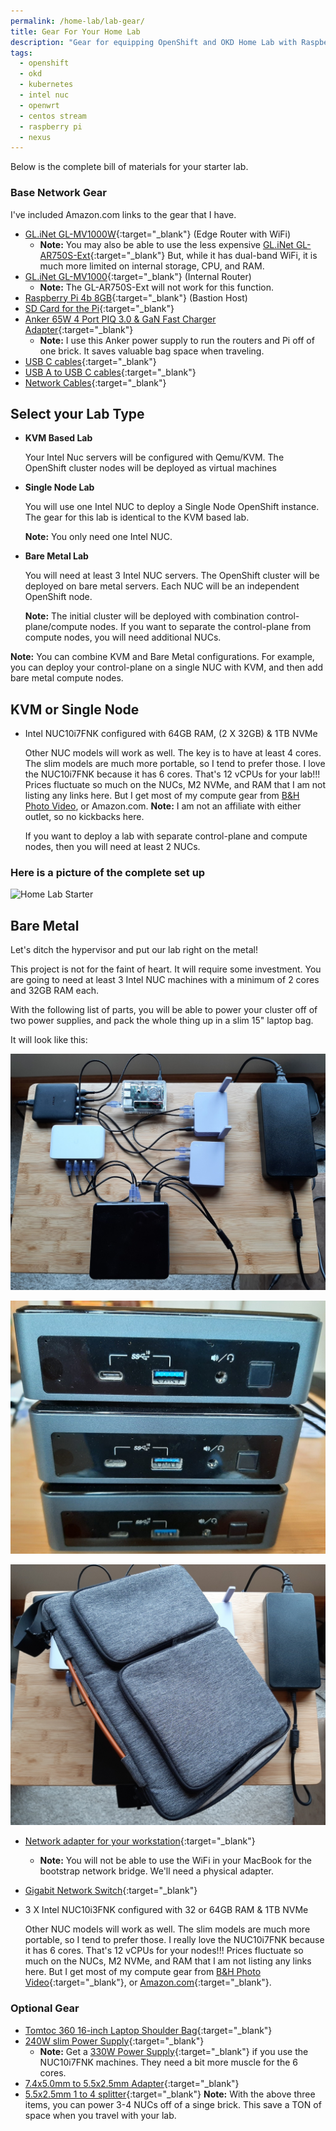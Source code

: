 ```yaml
---
permalink: /home-lab/lab-gear/
title: Gear For Your Home Lab
description: "Gear for equipping OpenShift and OKD Home Lab with Raspberry Pi, Intel NUC, CentOS Stream, and OpenWRT"
tags:
  - openshift
  - okd
  - kubernetes
  - intel nuc
  - openwrt
  - centos stream
  - raspberry pi
  - nexus
---
```

Below is the complete bill of materials for your starter lab.

### Base Network Gear

I've included Amazon.com links to the gear that I have.

* [GL.iNet GL-MV1000W](https://www.amazon.com/gp/product/B08DCFBV3H/ref=ppx_yo_dt_b_search_asin_title?ie=UTF8&psc=1){:target="_blank"} (Edge Router with WiFi)
  * __Note:__ You may also be able to use the less expensive [GL.iNet GL-AR750S-Ext](https://www.amazon.com/GL-iNet-GL-AR750S-Ext-pre-Installed-Cloudflare-Included/dp/B07GBXMBQF/ref=sr_1_3?dchild=1&keywords=gl.iNet&qid=1627902663&sr=8-3){:target="_blank"}  But, while it has dual-band WiFi, it is much more limited on internal storage, CPU, and RAM.
* [GL.iNet GL-MV1000](https://www.amazon.com/gp/product/B07ZJD5BZY/ref=ppx_yo_dt_b_search_asin_title?ie=UTF8&psc=1){:target="_blank"} (Internal Router)
  * __Note:__ The GL-AR750S-Ext will not work for this function.
* [Raspberry Pi 4b 8GB](https://www.amazon.com/gp/product/B089ZZ8DTV/ref=ppx_yo_dt_b_search_asin_title?ie=UTF8&psc=1){:target="_blank"} (Bastion Host)
* [SD Card for the Pi](https://www.amazon.com/gp/product/B08RG6XJZD/ref=ppx_yo_dt_b_search_asin_title?ie=UTF8&psc=1){:target="_blank"}
* [Anker 65W 4 Port PIQ 3.0 & GaN Fast Charger Adapter](https://www.amazon.com/Anker-Charger-4-Port-MacBook-Laptops/dp/B098WQRGNQ/ref=dp_prsubs_1?pd_rd_i=B098WQRGNQ&psc=1){:target="_blank"}
  * __Note:__ I use this Anker power supply to run the routers and Pi off of one brick.  It saves valuable bag space when traveling.
* [USB C cables](https://www.amazon.com/gp/product/B08R68T84N/ref=ppx_yo_dt_b_search_asin_title?ie=UTF8&psc=1){:target="_blank"}
* [USB A to USB C cables](https://www.amazon.com/gp/product/B08T5VXQN3/ref=ppx_yo_dt_b_search_asin_title?ie=UTF8&psc=1){:target="_blank"}
* [Network Cables](https://www.amazon.com/gp/product/B07958727H/ref=ppx_yo_dt_b_search_asin_title?ie=UTF8&psc=1){:target="_blank"}

## Select your Lab Type

* __KVM Based Lab__

   Your Intel Nuc servers will be configured with Qemu/KVM.  The OpenShift cluster nodes will be deployed as virtual machines

* __Single Node Lab__

   You will use one Intel NUC to deploy a Single Node OpenShift instance.  The gear for this lab is identical to the KVM based lab.

   __Note:__ You only need one Intel NUC.

* __Bare Metal Lab__

   You will need at least 3 Intel NUC servers.  The OpenShift cluster will be deployed on bare metal servers.  Each NUC will be an independent OpenShift node.

   __Note:__ The initial cluster will be deployed with combination control-plane/compute nodes.  If you want to separate the control-plane from compute nodes, you will need additional NUCs.

__Note:__ You can combine KVM and Bare Metal configurations.  For example, you can deploy your control-plane on a single NUC with KVM, and then add bare metal compute nodes.

## __KVM or Single Node__

* Intel NUC10i7FNK configured with 64GB RAM, (2 X 32GB) & 1TB NVMe

   Other NUC models will work as well.  The key is to have at least 4 cores.  The slim models are much more portable, so I tend to prefer those.  I love the NUC10i7FNK because it has 6 cores.  That's 12 vCPUs for your lab!!!
   Prices fluctuate so much on the NUCs, M2 NVMe, and RAM that I am not listing any links here.  But I get most of my compute gear from [B&H Photo Video](https://www.bhphotovideo.com), or Amazon.com.  __Note:__ I am not an affiliate with either outlet, so no kickbacks here.

   If you want to deploy a lab with separate control-plane and compute nodes, then you will need at least 2 NUCs.

### Here is a picture of the complete set up

![Home Lab Starter](/_pages/home-lab/images/HomeLab.png)

## __Bare Metal__

Let's ditch the hypervisor and put our lab right on the metal!

This project is not for the faint of heart.  It will require some investment.  You are going to need at least 3 Intel NUC machines with a minimum of 2 cores and 32GB RAM each.

With the following list of parts, you will be able to power your cluster off of two power supplies, and pack the whole thing up in a slim 15" laptop bag.

It will look like this: 

![Bare Metal Lab](/_pages/home-lab/bare-metal/images/bare-metal-lab.jpg)

![Bare Metal Lab](/_pages/home-lab/bare-metal/images/bare-metal-front.jpg)

![Bare Metal Lab](/_pages/home-lab/bare-metal/images/bare-metal-bag.jpg)

* [Network adapter for your workstation](https://www.amazon.com/gp/product/B08VN3DGK6/ref=ppx_yo_dt_b_search_asin_title?ie=UTF8&psc=1){:target="_blank"}
  * __Note:__ You will not be able to use the WiFi in your MacBook for the bootstrap network bridge.  We'll need a physical adapter.
* [Gigabit Network Switch](https://www.bhphotovideo.com/c/product/1614892-REG/ubiquiti_networks_usw_flex_mini_unifi_usw_flex_mini.html){:target="_blank"}
* 3 X Intel NUC10i3FNK configured with 32 or 64GB RAM & 1TB NVMe

   Other NUC models will work as well.  The slim models are much more portable, so I tend to prefer those.  I really love the NUC10i7FNK because it has 6 cores.  That's 12 vCPUs for your nodes!!!
   Prices fluctuate so much on the NUCs, M2 NVMe, and RAM that I am not listing any links here.  But I get most of my compute gear from [B&H Photo Video](https://www.bhphotovideo.com){:target="_blank"}, or [Amazon.com](https://www.amazon.com){:target="_blank"}.

### Optional Gear

* [Tomtoc 360 16-inch Laptop Shoulder Bag](https://www.amazon.com/gp/product/B082DTNLBJ/ref=ppx_yo_dt_b_search_asin_title?ie=UTF8&psc=1){:target="_blank"}
* [240W slim Power Supply](https://www.amazon.com/gp/product/B07QZGLFWF/ref=ppx_yo_dt_b_search_asin_title?ie=UTF8&psc=1){:target="_blank"}
  * __Note:__ Get a [330W Power Supply](https://www.amazon.com/gp/product/B08T978LP6/ref=ppx_yo_dt_b_search_asin_title?ie=UTF8&psc=1){:target="_blank"} if you use the NUC10i7FNK machines.  They need a bit more muscle for the 6 cores.
* [7.4x5.0mm to 5.5x2.5mm Adapter](https://www.amazon.com/gp/product/B07W59BMSD/ref=ppx_od_dt_b_asin_title_s00?ie=UTF8&psc=1){:target="_blank"}
* [5.5x2.5mm 1 to 4 splitter](https://www.amazon.com/gp/product/B07BBQ54K4/ref=ppx_yo_dt_b_search_asin_title?ie=UTF8&psc=1){:target="_blank"}
   __Note:__ With the above three items, you can power 3-4 NUCs off of a singe brick.  This save a TON of space when you travel with your lab.
